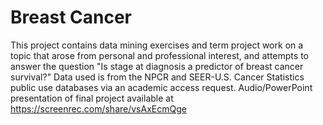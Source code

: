 # Breast Cancer

This project contains data mining exercises and term project work on a topic that arose from personal and professional interest, and attempts to answer the question "Is stage at diagnosis a predictor of breast cancer survival?"  Data used is from the NPCR and SEER-U.S. Cancer Statistics public use databases via an academic access request.
Audio/PowerPoint presentation of final project available at https://screenrec.com/share/vsAxEcmQge
